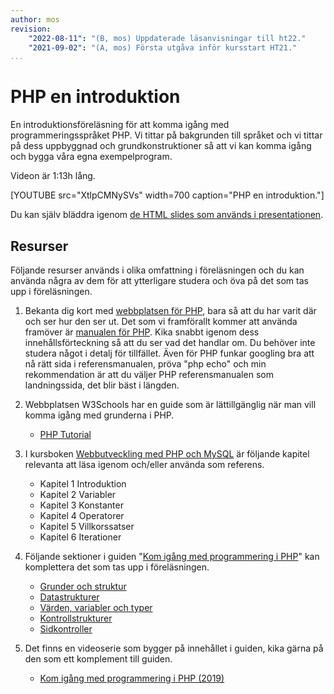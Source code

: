 ```yaml
---
author: mos
revision:
    "2022-08-11": "(B, mos) Uppdaterade läsanvisningar till ht22."
    "2021-09-02": "(A, mos) Första utgåva inför kursstart HT21."
...
```

PHP en introduktion
====================

En introduktionsföreläsning för att komma igång med programmeringsspråket PHP. Vi tittar på bakgrunden till språket och vi tittar på dess uppbyggnad och grundkonstruktioner så att vi kan komma igång och bygga våra egna exempelprogram.

Videon är 1:13h lång.

[YOUTUBE src="XtlpCMNySVs" width=700 caption="PHP en introduktion."]

Du kan själv bläddra igenom [de HTML slides som används i presentationen](https://dbwebb-se.github.io/webtec/lecture/L11-php-introduction/slide.html).



Resurser
------------------------

Följande resurser används i olika omfattning i föreläsningen och du kan använda några av dem för att ytterligare studera och öva på det som tas upp i föreläsningen. 

1. Bekanta dig kort med [webbplatsen för PHP](http://php.net/), bara så att du har varit där och ser hur den ser ut. Det som vi framförallt kommer att använda framöver är [manualen för PHP](http://php.net/manual/en/). Kika snabbt igenom dess innehållsförteckning så att du ser vad det handlar om. Du behöver inte studera något i detalj för tillfället. Även för PHP funkar googling bra att nå rätt sida i referensmanualen, pröva "php echo" och min rekommendation är att du väljer PHP referensmanualen som landningssida, det blir bäst i längden.

1. Webbplatsen W3Schools har en guide som är lättillgänglig när man vill komma igång med grunderna i PHP.

    * [PHP Tutorial](https://www.w3schools.com/php/)

1. I kursboken [Webbutveckling med PHP och MySQL](kunskap/boken-webbutveckling-med-php-och-mysql) är följande kapitel relevanta att läsa igenom och/eller använda som referens.

    * Kapitel 1 Introduktion
    * Kapitel 2 Variabler
    * Kapitel 3 Konstanter
    * Kapitel 4 Operatorer
    * Kapitel 5 Villkorssatser
    * Kapitel 6 Iterationer

1. Följande sektioner i guiden "[Kom igång med programmering i PHP](guide/kom-igang-med-programmering-i-php)" kan komplettera det som tas upp i föreläsningen.

    * [Grunder och struktur](guide/kom-igang-med-programmering-i-php/grunder-och-struktur)
    * [Datastrukturer](guide/kom-igang-med-programmering-i-php/datastrukturer)
    * [Värden, variabler och typer](guide/kom-igang-med-programmering-i-php/varden-variabler-och-typer)
    * [Kontrollstrukturer](guide/kom-igang-med-programmering-i-php/kontrollstrukturer)
    * [Sidkontroller](guide/kom-igang-med-programmering-i-php/sidkontroller)

1. Det finns en videoserie som bygger på innehållet i guiden, kika gärna på den som ett komplement till guiden.

    * [Kom igång med programmering i PHP (2019)](https://www.youtube.com/playlist?list=PLKtP9l5q3ce-oIvGdREyAH-Oq_DQdqYW1)
